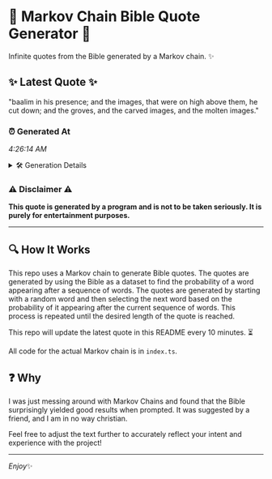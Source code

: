 # 📖 Markov Chain Bible Quote Generator 📖

Infinite quotes from the Bible generated by a Markov chain. ✨

## ✨ Latest Quote ✨
"baalim in his presence; and the images, that were on high above them, he cut down; and the groves, and the carved images, and the molten images."

### ⏰ Generated At
*4:26:14 AM*

<details>
    <summary>🛠️ Generation Details</summary>
    <p>
        <strong>🌱 Seed:</strong> baalim<br>
        <strong>🔄 Iterations:</strong> 26<br>
        <strong>📜 Context History:</strong><br>[ baalim ]: in<br>[ baalim, in ]: his<br>[ baalim, in, his ]: presence;<br>[ baalim, in, his, presence; ]: and<br>[ baalim, in, his, presence;, and ]: the<br>[ baalim, in, his, presence;, and, the ]: images,<br>[ in, his, presence;, and, the, images, ]: that<br>[ his, presence;, and, the, images,, that ]: were<br>[ presence;, and, the, images,, that, were ]: on<br>[ and, the, images,, that, were, on ]: high<br>[ the, images,, that, were, on, high ]: above<br>[ images,, that, were, on, high, above ]: them,<br>[ that, were, on, high, above, them, ]: he<br>[ were, on, high, above, them,, he ]: cut<br>[ on, high, above, them,, he, cut ]: down;<br>[ high, above, them,, he, cut, down; ]: and<br>[ above, them,, he, cut, down;, and ]: the<br>[ them,, he, cut, down;, and, the ]: groves,<br>[ he, cut, down;, and, the, groves, ]: and<br>[ cut, down;, and, the, groves,, and ]: the<br>[ down;, and, the, groves,, and, the ]: carved<br>[ and, the, groves,, and, the, carved ]: images,<br>[ the, groves,, and, the, carved, images, ]: and<br>[ groves,, and, the, carved, images,, and ]: the<br>[ and, the, carved, images,, and, the ]: molten<br>[ the, carved, images,, and, the, molten ]: images.<br>
    </p>
</details>

### ⚠️ Disclaimer ⚠️
**This quote is generated by a program and is not to be taken seriously. It is purely for entertainment purposes.**

---

## 🔍 How It Works

This repo uses a Markov chain to generate Bible quotes. The quotes are generated by using the Bible as a dataset to find the probability of a word appearing after a sequence of words. The quotes are generated by starting with a random word and then selecting the next word based on the probability of it appearing after the current sequence of words. This process is repeated until the desired length of the quote is reached.

This repo will update the latest quote in this README every 10 minutes. ⏳

All code for the actual Markov chain is in `index.ts`.

## ❓ Why

I was just messing around with Markov Chains and found that the Bible surprisingly yielded good results when prompted. 
It was suggested by a friend, and I am in no way christian.

Feel free to adjust the text further to accurately reflect your intent and experience with the project!

---

*Enjoy*✨
